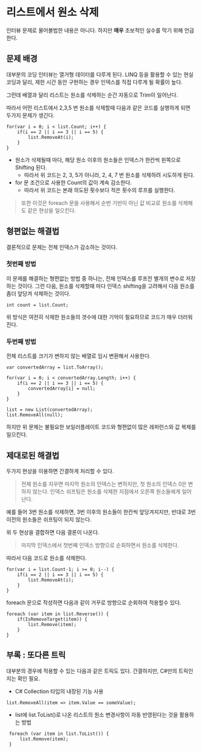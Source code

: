 <!-- TITLE: 리스트에서 원소 삭제 -->
<!-- SUBTITLE: A quick summary of 리스트에서 원소 삭제 -->

# 리스트에서 원소 삭제
인터뷰 문제로 물어볼법한 내용은 아니다. 하지만 **매우** 초보적인 실수를 막기 위해 언급한다.

## 문제 배경
대부분의 코딩 인터뷰는 열거형 데이터를 다루게 된다.
LINQ 등을 활용할 수 있는 현실 코딩과 달리, 제한 시간 동안 구현하는 경우 인덱스를 직접 다루게 될 확률이 높다.

그런데 배열과 달리 리스트는 원소를 삭제하는 순간 자동으로 Trim이 일어난다.

따라서 어떤 리스트에서 2,3,5 번 원소를 삭제할때 다음과 같은 코드를 실행하게 되면 두가지 문제가 생긴다.

```
for(var i = 0; i < list.Count; i++) {
	if(i == 2 || i == 3 || i == 5) {
		list.RemoveAt(i);
	}
}

```

- 원소가 삭제될때 마다, 해당 원소 이후의 원소들은 인덱스가 한칸씩 왼쪽으로 Shifting 된다.
	- 따라서 위 코드는 2, 3, 5가 아니라, 2, 4, 7 번 원소를 삭제하려 시도하게 된다.
- for 문 조건으로 사용한 Count의 값이 계속 감소한다.
	- 따라서 위 코드는 본래 의도된 횟수보다 적은 횟수의 루프를 실행한다.

> 또한 이것은 foreach 문을 사용해서 순번 기반이 아닌 값 비교로 원소를 삭제해도 같은 현상을 일으킨다.

## 형편없는 해결법
결론적으로 문제는 전체 인덱스가 감소하는 것이다.

### 첫번째 방법

이 문제를 해결하는 형편없는 방법 중 하나는, 전체 인덱스를 루프전 별개의 변수로 저장하는 것이다.
그런 다음, 원소를 삭제할때 마다 인덱스 shifting을 고려해서 다음 원소를 좀더 앞당겨 삭제하는 것이다.
```
int count = list.Count;
```

위 방식은 여전히 삭제한 원소들의 갯수에 대한 기억이 필요하므로 코드가 매우 더러워진다.

### 두번째 방법
전체 리스트를 크기가 변하지 않는 배열로 임시 변환해서 사용한다.

```
var convertedArray = list.ToArray();

for(var i = 0; i < convertedArray.Length; i++) {
	if(i == 2 || i == 3 || i == 5) {
		convertedArray[i] = null;
	}
}

list = new List(convertedArray);
list.RemoveAll(null);
```

하지만 위 문제는 불필요한 보일러플레이트 코드와 형편없이 많은 레퍼런스와 값 복제를 일으킨다.

## 제대로된 해결법
두가지 현상을 이용하면 간결하게 처리할 수 있다.

> 전체 원소를 지우면 마지막 원소의 인덱스는 변하지만, 첫 원소의 인덱스 0은 변하지 않는다.
> 인덱스 쉬프팅은 원소를 삭제한 지점에서 오른쪽 원소들에게 일어난다.
 
예를 들어 3번 원소를 삭제하면, 3번 이후의 원소들이 한칸씩 앞당겨지지만, 반대로 3번 이전의 원소들은 쉬프팅이 되지 않는다.

위 두 현상을 결합하면 다음 결론이 나온다.
> 마지막 인덱스에서 첫번째 인덱스 방향으로 순회하면서 원소를 삭제한다.

따라서 다음 코드로 원소를 삭제한다.

```
for(var i = list.Count-1; i >= 0; i--) {
	if(i == 2 || i == 3 || i == 5) {
		list.RemoveAt(i);
	}
}
```

foreach 문으로 작성하면 다음과 같이 거꾸로 방향으로 순회하여 적용할수 있다.

```
foreach (var item in list.Reverse()) {
	if(IsRemoveTarget(item)) {
		list.Remove(item);
	}
}
```

## 부록 : 또다른 트릭
대부분의 경우에 적용할 수 있는 다음과 같은 트릭도 있다.
간결하지만, C#만의 트릭인지는 확인 필요.

- C# Collection 타입의 내장된 기능 사용

```
list.RemoveAll(item => item.Value == someValue);
```


- list에 list.ToList()로 나온 리스트의 원소 변경사항이 자동 반영된다는 것을 활용하는 방법

```
 foreach (var item in list.ToList()) {
     list.Remove(item);
 }
 ```